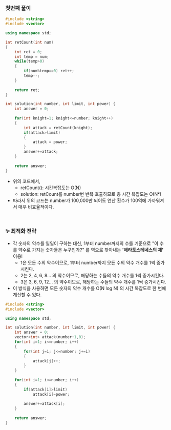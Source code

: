 ### 첫번째 풀이
```cpp
#include <string>
#include <vector>

using namespace std;

int retCount(int num)
{
    int ret = 0;
    int temp = num;
    while(temp>0)
    {
        if(num%temp==0) ret++;
        temp--;
    }
    
    return ret;
}

int solution(int number, int limit, int power) {
    int answer = 0;
    
    for(int knight=1; knight<=number; knight++)
    {
        int attack = retCount(knight);
        if(attack>limit)
        {
            attack = power;
        }
        answer+=attack;
    }
    
    return answer;
}
```
- 위의 코드에서,
  - retCount(): 시간복잡도는 O(N)
  - solution: retCount를 number번 반복 호출하므로 총 시간 복잡도는 O(N²)
- 따라서 위의 코드는 number가 100,000만 되어도 연산 횟수가 100억에 가까워져서 매우 비효율적이다.

<br/>

### ✨ 최적화 전략
- 각 숫자의 약수를 일일이 구하는 대신, 1부터 number까지의 수를 기준으로 "이 수를 약수로 가지는 숫자들은 누구인가?" 를 역으로 찾아내는 **'에라토스테네스의 체'** 이용!
  - 1은 모든 수의 약수이므로, 1부터 number까지 모든 수의 약수 개수를 1씩 증가시킨다.
  - 2는 2, 4, 6, 8... 의 약수이므로, 해당하는 수들의 약수 개수를 1씩 증가시킨다.
  - 3은 3, 6, 9, 12... 의 약수이므로, 해당하는 수들의 약수 개수를 1씩 증가시킨다.
- 이 방식을 사용하면 모든 숫자의 약수 개수를 O(N log N) 의 시간 복잡도로 한 번에 계산할 수 있다.
```cpp
#include <string>
#include <vector>

using namespace std;

int solution(int number, int limit, int power) {
    int answer = 0;
    vector<int> attack(number+1,0);
    for(int i=1; i<=number; i++)
    {
        for(int j=i; j<=number; j+=i)
        {
            attack[j]++;
        }
    }
    
    for(int i=1; i<=number; i++)
    {
        if(attack[i]>limit)
            attack[i]=power;
        
        answer+=attack[i];
    }
    
    return answer;
}
```
